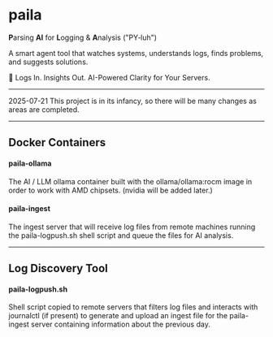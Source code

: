 # paila
 **P**arsing **AI** for **L**ogging & **A**nalysis ("PY‑luh")

A smart agent tool that watches systems, understands logs, finds problems, and suggests solutions.

🧠  Logs In. Insights Out.  AI-Powered Clarity for Your Servers.

---

2025-07-21
This project is in its infancy, so there will be many changes as areas are completed.


---


## Docker Containers


#### paila-ollama

The AI / LLM ollama container built with the ollama/ollama:rocm image in order to work with AMD chipsets. (nvidia will be added later.)


#### paila-ingest

The ingest server that will receive log files from remote machines running the paila-logpush.sh shell script and queue the files for AI analysis.


---


## Log Discovery Tool

#### paila-logpush.sh

Shell script copied to remote servers that filters log files and interacts with journalctl (if present) to generate and upload an ingest file for the paila-ingest server containing information about the previous day.







